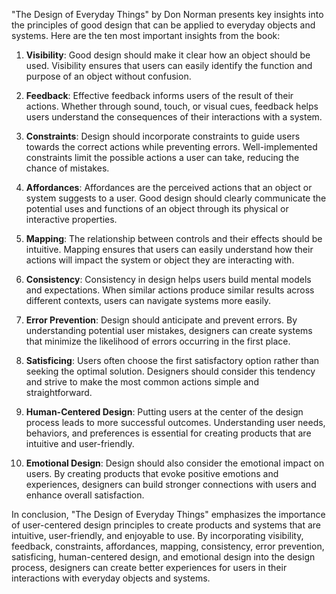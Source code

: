 "The Design of Everyday Things" by Don Norman presents key insights into the principles of good design that can be applied to everyday objects and systems. Here are the ten most important insights from the book:

1. **Visibility**: Good design should make it clear how an object should be used. Visibility ensures that users can easily identify the function and purpose of an object without confusion.

2. **Feedback**: Effective feedback informs users of the result of their actions. Whether through sound, touch, or visual cues, feedback helps users understand the consequences of their interactions with a system.

3. **Constraints**: Design should incorporate constraints to guide users towards the correct actions while preventing errors. Well-implemented constraints limit the possible actions a user can take, reducing the chance of mistakes.

4. **Affordances**: Affordances are the perceived actions that an object or system suggests to a user. Good design should clearly communicate the potential uses and functions of an object through its physical or interactive properties.

5. **Mapping**: The relationship between controls and their effects should be intuitive. Mapping ensures that users can easily understand how their actions will impact the system or object they are interacting with.

6. **Consistency**: Consistency in design helps users build mental models and expectations. When similar actions produce similar results across different contexts, users can navigate systems more easily.

7. **Error Prevention**: Design should anticipate and prevent errors. By understanding potential user mistakes, designers can create systems that minimize the likelihood of errors occurring in the first place.

8. **Satisficing**: Users often choose the first satisfactory option rather than seeking the optimal solution. Designers should consider this tendency and strive to make the most common actions simple and straightforward.

9. **Human-Centered Design**: Putting users at the center of the design process leads to more successful outcomes. Understanding user needs, behaviors, and preferences is essential for creating products that are intuitive and user-friendly.

10. **Emotional Design**: Design should also consider the emotional impact on users. By creating products that evoke positive emotions and experiences, designers can build stronger connections with users and enhance overall satisfaction.

In conclusion, "The Design of Everyday Things" emphasizes the importance of user-centered design principles to create products and systems that are intuitive, user-friendly, and enjoyable to use. By incorporating visibility, feedback, constraints, affordances, mapping, consistency, error prevention, satisficing, human-centered design, and emotional design into the design process, designers can create better experiences for users in their interactions with everyday objects and systems.